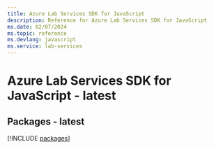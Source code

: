 ```yaml
---
title: Azure Lab Services SDK for JavaScript
description: Reference for Azure Lab Services SDK for JavaScript
ms.date: 02/07/2024
ms.topic: reference
ms.devlang: javascript
ms.service: lab-services
---
```

# Azure Lab Services SDK for JavaScript - latest
## Packages - latest
[!INCLUDE [packages](lab-services-index.md)]